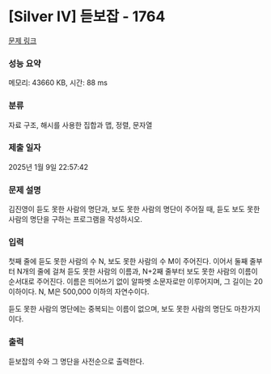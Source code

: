 # [Silver IV] 듣보잡 - 1764 

[문제 링크](https://www.acmicpc.net/problem/1764) 

### 성능 요약

메모리: 43660 KB, 시간: 88 ms

### 분류

자료 구조, 해시를 사용한 집합과 맵, 정렬, 문자열

### 제출 일자

2025년 1월 9일 22:57:42

### 문제 설명

<p>김진영이 듣도 못한 사람의 명단과, 보도 못한 사람의 명단이 주어질 때, 듣도 보도 못한 사람의 명단을 구하는 프로그램을 작성하시오.</p>

### 입력 

 <p>첫째 줄에 듣도 못한 사람의 수 N, 보도 못한 사람의 수 M이 주어진다. 이어서 둘째 줄부터 N개의 줄에 걸쳐 듣도 못한 사람의 이름과, N+2째 줄부터 보도 못한 사람의 이름이 순서대로 주어진다. 이름은 띄어쓰기 없이 알파벳 소문자로만 이루어지며, 그 길이는 20 이하이다. N, M은 500,000 이하의 자연수이다.</p>

<p>듣도 못한 사람의 명단에는 중복되는 이름이 없으며, 보도 못한 사람의 명단도 마찬가지이다.</p>

### 출력 

 <p>듣보잡의 수와 그 명단을 사전순으로 출력한다.</p>

